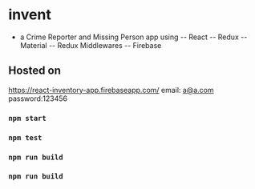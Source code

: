 # invent

- a Crime Reporter and Missing Person app using 
-- React
-- Redux
-- Material
-- Redux Middlewares
-- Firebase

## Hosted on 
https://react-inventory-app.firebaseapp.com/
email: a@a.com
password:123456
### `npm start`


### `npm test`


### `npm run build`


### `npm run build`
